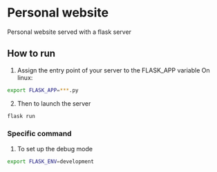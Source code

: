 # Personal website

Personal website served with a flask server

## How to run

1. Assign the entry point of your server to the FLASK_APP variable
On linux:

```sh
export FLASK_APP=***.py
```

2. Then to launch the server

```sh
flask run
```

### Specific command

1. To set up the debug mode

```sh
export FLASK_ENV=development
```
